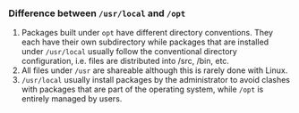 ### Difference between `/usr/local` and `/opt`

1. Packages built under `opt` have different directory conventions. They each have their own subdirectory while packages that are installed under `/usr/local` usually follow the conventional directory configuration, i.e. files are distributed into /src, /bin, etc.
2. All files under `/usr` are shareable although this is rarely done with Linux.
3. `/usr/local` usually install packages by the administrator to avoid clashes with packages that are part of the operating system, while `/opt` is entirely managed by users. 
